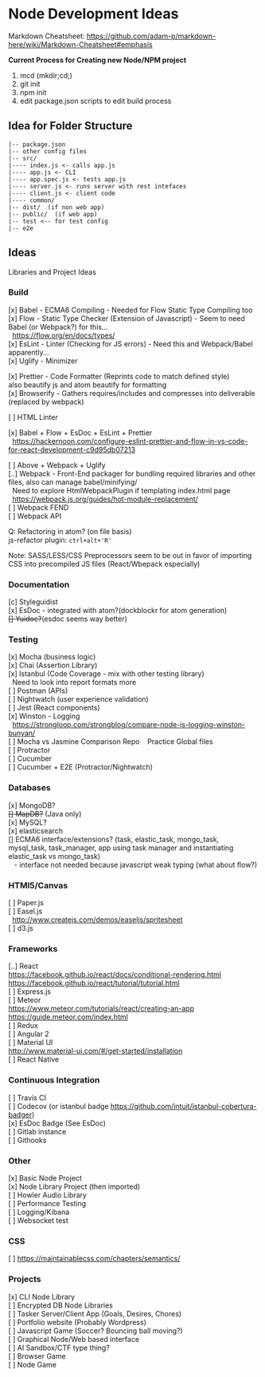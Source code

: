 # Node Development Ideas
Markdown Cheatsheet:
https://github.com/adam-p/markdown-here/wiki/Markdown-Cheatsheet#emphasis

**Current Process for Creating new Node/NPM project**  
1) mcd (mkdir;cd;)  
2) git init  
3) npm init  
4) edit package.json scripts to edit build process


## Idea for Folder Structure

```
|-- package.json  
|-- other config files  
|-- src/  
|---- index.js <- calls app.js  
|---- app.js <- CLI  
|---- app.spec.js <- tests app.js
|---- server.js <- runs server with rest intefaces  
|---- client.js <- client code  
|---- common/  
|-- dist/  (if non web app)  
|-- public/  (if web app)  
|-- test <-- for test config
|-- e2e
```

## Ideas
Libraries and Project Ideas

### Build
[x] Babel - ECMA6 Compiling - Needed for Flow Static Type Compiling too  
[x] Flow -  Static Type Checker (Extension of Javascript) - Seem to need Babel
(or Webpack?) for this...  
&nbsp;&nbsp;https://flow.org/en/docs/types/   
[x] EsLint - Linter (Checking for JS errors) - Need this and Webpack/Babel apparently...  
[x] Uglify - Minimizer  

[x] Prettier - Code Formatter (Reprints code to match defined style)  
also beautify js and atom beautify for formatting  
[x] Browserify - Gathers requires/includes and compresses into deliverable
 (replaced by webpack)  

[ ] HTML Linter  

[x] Babel + Flow + EsDoc + EsLint + Prettier  
&nbsp;&nbsp;https://hackernoon.com/configure-eslint-prettier-and-flow-in-vs-code-for-react-development-c9d95db07213  

[ ] Above + Webpack + Uglify  
[..] Webpack -  Front-End packager for bundling required libraries and other files, also can manage babel/minifying/  
&nbsp;&nbsp;Need to explore HtmlWebpackPlugin if templating index.html page  
&nbsp;&nbsp;https://webpack.js.org/guides/hot-module-replacement/  
[ ] Webpack FEND  
[ ] Webpack API  


Q: Refactoring in atom? (on file basis)  
js-refactor plugin: ``ctrl+alt+'R'``

Note: SASS/LESS/CSS Preprocessors seem to be out in favor of importing CSS into
precompiled JS files (React/Wbepack especially)  

### Documentation
[c] Styleguidist  
[x] EsDoc - integrated with atom?(dockblockr for atom generation)  
~~[] Yuidoc?~~(esdoc seems way better)   

### Testing
[x] Mocha  (business logic)  
[x] Chai (Assertion Library)  
[x] Istanbul (Code Coverage - mix with other testing library)  
&nbsp;&nbsp;Need to look into report formats more  
[ ] Postman (APIs)  
[ ] Nightwatch (user experience validation)  
[ ] Jest  (React components)  
[x] Winston - Logging  
&nbsp;&nbsp;https://strongloop.com/strongblog/compare-node-js-logging-winston-bunyan/  
[ ] Mocha vs Jasmine Comparison Repo
&nbsp;&nbsp; Practice Global files  
[ ] Protractor  
[ ] Cucumber    
[ ] Cucumber + E2E (Protractor/Nightwatch)

### Databases
[x] MongoDB?  
~~[] MapDB?~~ (Java only)  
[x] MySQL?  
[x] elasticsearch  
[] ECMA6 interface/extensions? (task, elastic_task, mongo_task, mysql_task, task_manager, app using task manager and instantiating elastic_task vs mongo_task)  
&nbsp;&nbsp; - interface not needed because javascript weak typing (what about flow?)  


### HTMl5/Canvas
[ ] Paper.js  
[ ] Easel.js  
&nbsp;&nbsp;http://www.createjs.com/demos/easeljs/spritesheet  
[ ] d3.js  

### Frameworks
[..] React  
 https://facebook.github.io/react/docs/conditional-rendering.html  
 https://facebook.github.io/react/tutorial/tutorial.html  
[ ] Express.js  
[ ] Meteor  
https://www.meteor.com/tutorials/react/creating-an-app  
https://guide.meteor.com/index.html  
[ ] Redux  
[ ] Angular 2  
[ ] Material UI  
http://www.material-ui.com/#/get-started/installation   
[ ] React Native  

### Continuous Integration
[ ] Travis CI  
[ ] Codecov (or istanbul badge https://github.com/intuit/istanbul-cobertura-badger)  
[x] EsDoc Badge (See EsDoc)   
[ ] Gitlab instance  
[ ] Githooks

### Other
[x] Basic Node Project  
[x] Node Library Project (then imported)  
[ ] Howler Audio Library  
[ ] Performance Testing  
[ ] Logging/Kibana  
[ ] Websocket test

### CSS
[ ] https://maintainablecss.com/chapters/semantics/  

### Projects
[x] CLI Node Library  
[ ] Encrypted DB Node Libraries  
[ ] Tasker Server/Client App (Goals, Desires, Chores)   
[ ] Portfolio website (Probably Wordpress)  
[ ] Javascript Game (Soccer? Bouncing ball moving?)  
[ ] Graphical Node/Web based interface  
[ ] AI Sandbox/CTF type thing?  
[ ] Browser Game  
[ ] Node Game  
